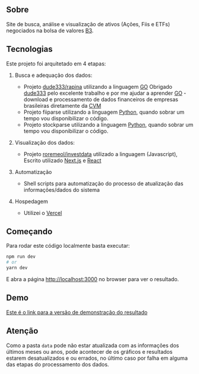 ## Sobre

Site de busca, análise e visualização de ativos (Ações, Fiis e ETFs) negociados na bolsa de valores [B3](https://www.b3.com.br/pt_br/).

## Tecnologias

Este projeto foi arquitetado em 4 etapas:

1.  Busca e adequação dos dados:

    - Projeto [dude333/rapina](https://github.com/dude333/rapina) utilizando a linguagem [GO](https://go.dev) Obrigado [dude333](https://github.com/dude333) pelo excelente trabalho e por me ajudar a aprender [GO](https://go.dev) - download e processamento de dados financeiros de empresas brasileiras diretamente da [CVM](https://dados.cvm.gov.br/dados/CIA_ABERTA/DOC/DFP/)
    - Projeto fiiparse utilizando a linguagem [Python](https://www.python.org), quando sobrar um tempo vou disponibilizar o código.
    - Projeto stockparse utilizando a linguagem [Python](https://www.python.org), quando sobrar um tempo vou disponibilizar o código.

2. Visualização dos dados:

    - Projeto [roremeol/investdata](https://github.com/roremeol/investdata) utilizado a linguagem (Javascript), Escrito utilizado [Next.js](https://nextjs.org/) e [React](https://react.dev)

3. Automatização

    - Shell scripts para automatização do processo de atualização das informações/dados do sistema

4. Hospedagem

    - Utilizei o [Vercel](https://vercel.com/dashboard)

## Começando

Para rodar este código localmente basta executar:

```bash
npm run dev
# or
yarn dev
```

E abra a página [http://localhost:3000](http://localhost:3000) no browser para ver o resultado.

## Demo

[Este é o link para a versão de demonstração do resultado](https://investdata.vercel.app/)

## Atenção

Como a pasta `data` pode não estar atualizada com as informações dos últimos meses ou anos, pode acontecer de os gráficos e resultados estarem desatualizados e ou errados, no último caso por falha em alguma das etapas do processamento dos dados.